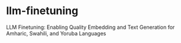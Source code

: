 # llm-finetuning
LLM Finetuning: Enabling Quality Embedding and Text Generation for Amharic, Swahili, and Yoruba Languages
